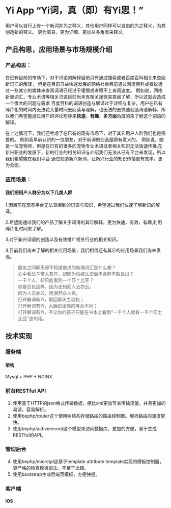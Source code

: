 # Yi App “Yi词，真（即）有Yi思！”
用户可以自行上传一个新词并为之释义，其他用户同样可以自由的为之释义，为其创造新的释义。
更为简易，更为详细，更加从多角度来释义。

## 产品构思，应用场景与市场规模介绍


### 产品构思：

在已有目前的市场下，对于词语的解释目前只有通过搜索或者百度百科相关来查阅新词汇的解译，
但是在目前日益快速发展的网络社会目前通过百度百科或者说通过一些其它的媒体来查阅词语已经过于缓慢或者跟不上查阅速度。
例如说，网络新潮词汇，专业术语等相关词语目前尚未有相关途径来查阅了解，所以这就会造成一个很大的问题与需求
百度百科的词语创造与解译过于详细与复杂，用户在已有碎片化的时间内无法花大量时间去阅读与理解，也无法的去快速创造词语解释，所以我们希望能通过用户的评论短评来**快速**，**有趣**，**多方面**角度的来了解这个词语的解译。


在上述情况下，我们还考虑了在已有的现有市场下，对于其它用户人群我们也是需要的。
例如我早前认识的一位朋友，对于新词的创造是颇有意义的。
例如说，她是一位宠物师，但是在已有的很多的宠物专业术语或者相关知识无法快速传播,在新兴职业的发展下，新的行业的相关知识与介绍我们无法从已有平台来发现，所以我们希望能在我们平台
通过创造新兴新词，让新兴行业的知识传播更有效率，更为全面。


### 应用场景：

#### 我们把用户人群分为以下几类人群

1.因目前在现有平台无法查阅到的词语与知识，希望通过我们快速了解新词的解译。

2.希望能通过我们的产品了解关于词语的其它解释，更为快速，有效，有趣,利用碎片化时间来了解。

3.对于新兴词语的创造以及有效推广相关行业的相关知识。

4.目前我们尚未了解的相关应用场景，我们相信还有其它的应用场景我们尚未发现。


> 朋友之间聊天却不知道他说的新潮词汇是什么梗？  
> 心中看法与常人有异，却因为怕被认识做不合群不敢说出？  
> 一千个人，却只能看到一个莎士比亚？  
> 你是否也这样，因为无知而人云亦云。  
> 因为人云亦云，而泯然众人矣。  
> 打开解词有Yi，取回聊天主动权；  
> 打开解词有Yi，大胆说出你的与众不同；  
> 打开解词有Yi，不让你的孩子只能在书本上看到“一千个人就有一千个莎士比亚”这句话。  


## 技术实现

### 服务端

#### 架构
Mysql + PHP + NGINX

### 前台RESTful API

1. 使用基于HTTP的json格式传输数据，相比xml更加节省传输流量。并且更加的易读，容易解析。
2. 使用bephp/router这个使用树结构存储路由的路由控制器。解析路由的速度更快。
3. 使用bephp/activerecord这个模型来访问数据库，更加的方便，易于生成RESTful的API。

### 管理后台
4. 使用bephp/microtpl这基于template attribute template实现的模板控制器，更严格的检查模板语法。不至于出错。
5. 使用bootstrap生成后端页模板，方便快捷。



### 客户端

#### IOS 

